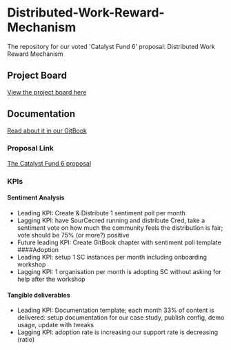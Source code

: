 # Distributed-Work-Reward-Mechanism
The repository for our voted 'Catalyst Fund 6' proposal: Distributed Work Reward Mechanism

## Project Board
[View the project board here](LINK)

## Documentation
[Read about it in our GitBook](LINK)

### Proposal Link
[The Catalyst Fund 6 proposal](https://cardano.ideascale.com/a/dtd/Distributed-Work-Reward-Mechanism/368091-48088)

### KPIs
#### Sentiment Analysis
- Leading KPI: Create & Distribute 1 sentiment poll per month
- Lagging KPI: have SourCecred running and distribute Cred, take a sentiment vote on how much the community feels the distribution is fair; vote should be 75% (or more?) positive
- Future leading KPI: Create GitBook chapter with sentiment poll template
####Adoption
- Leading KPI: setup 1 SC instances per month including onboarding workshop
- Lagging KPI: 1 organisation per month is adopting SC without asking for help after the workshop

#### Tangible deliverables
- Leading KPI: Documentation template; each month 33% of content is delivered: setup documentation for our case study, publish config, demo usage, update with tweaks
- Lagging KPI: adoption rate is increasing our support rate is decreasing (ratio) 
